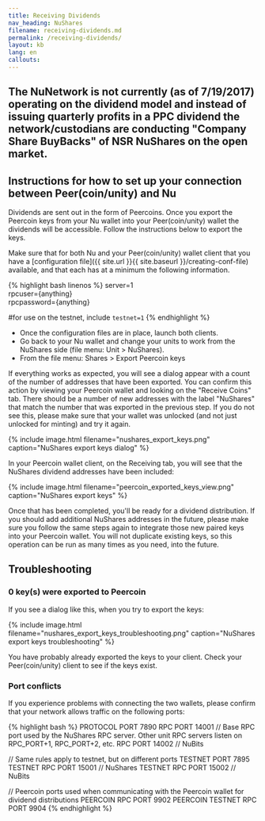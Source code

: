 ```yaml
---
title: Receiving Dividends
nav_heading: NuShares
filename: receiving-dividends.md
permalink: /receiving-dividends/
layout: kb
lang: en
callouts:
---
```


## The NuNetwork is not currently (as of 7/19/2017) operating on the dividend model and instead of issuing quarterly profits in a PPC dividend the network/custodians are conducting "Company Share BuyBacks" of NSR NuShares on the open market.


## Instructions for how to set up your connection between Peer(coin/unity) and Nu

Dividends are sent out in the form of Peercoins. Once you export the Peercoin keys from your Nu wallet into your Peer(coin/unity) wallet the dividends will be accessible. Follow the instructions below to export the keys.

Make sure that for both Nu and your Peer(coin/unity) wallet client that you have a [configuration file]({{ site.url }}{{ site.baseurl }}/creating-conf-file) available, and that each has at a minimum the following information.

{% highlight bash linenos %}
server=1  
rpcuser={anything}  
rpcpassword={anything}  

#for use on the testnet, include `testnet=1`
{% endhighlight %}

* Once the configuration files are in place, launch both clients.
* Go back to your Nu wallet and change your units to work from the NuShares side (file menu: Unit > NuShares).
* From the file menu: Shares > Export Peercoin keys

If everything works as expected, you will see a dialog appear with a count of the number of addresses that have been exported. You can confirm this action by viewing your Peercoin wallet and looking on the "Receive Coins" tab. There should be a number of new addresses with the label "NuShares" that match the number that was exported in the previous step. If you do not see this, please make sure that your wallet was unlocked (and not just unlocked for minting) and try it again.

{% include image.html filename="nushares_export_keys.png" caption="NuShares export keys dialog" %}

In your Peercoin wallet client, on the Receiving tab, you will see that the NuShares dividend addresses have been included:

{% include image.html filename="peercoin_exported_keys_view.png" caption="NuShares export keys" %}

Once that has been completed, you'll be ready for a dividend distribution. If you should add additional NuShares addresses in the future, please make sure you follow the same steps again to integrate those new paired keys into your Peercoin wallet. You will not duplicate existing keys, so this operation can be run as many times as you need, into the future.

## Troubleshooting

### 0 key(s) were exported to Peercoin

If you see a dialog like this, when you try to export the keys:

{% include image.html filename="nushares_export_keys_troubleshooting.png" caption="NuShares export keys troubleshooting" %}

You have probably already exported the keys to your client. Check your Peer(coin/unity) client to see if the keys exist.

### Port conflicts

If you experience problems with connecting the two wallets, please confirm that your network allows traffic on the following ports:

{% highlight bash %}
PROTOCOL PORT  7890
RPC PORT  14001     // Base RPC port used by the NuShares RPC server. Other unit RPC servers listen on RPC_PORT+1, RPC_PORT+2, etc.
RPC PORT  14002     // NuBits

// Same rules apply to testnet, but on different ports
TESTNET PORT   7895
TESTNET RPC PORT  15001     // NuShares
TESTNET RPC PORT  15002     // NuBits

// Peercoin ports used when communicating with the Peercoin wallet for dividend distributions
PEERCOIN RPC PORT  9902
PEERCOIN TESTNET RPC PORT  9904
{% endhighlight %}

